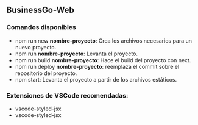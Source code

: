 ## BusinessGo-Web

### Comandos disponibles

- npm run new **nombre-proyecto**: Crea los archivos necesarios para un nuevo proyecto.
- npm run **nombre-proyecto**: Levanta el proyecto.
- npm run build **nombre-proyecto**: Hace el build del proyecto con next.
- npm run deploy **nombre-proyecto**: reemplaza el commit sobre el repositorio del proyecto.
- npm start: Levanta el proyecto a partir de los archivos estáticos.

### Extensiones de VSCode recomendadas:
- vscode-styled-jsx
- vscode-styled-jsx